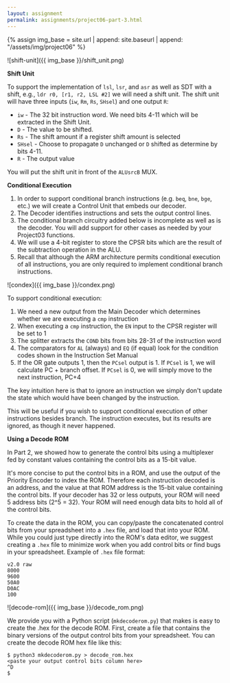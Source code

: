 ```yaml
---
layout: assignment
permalink: assignments/project06-part-3.html
---
```


{% assign img_base = site.url | append: site.baseurl | append: "/assets/img/project06" %}

![shift-unit]({{ img_base }}/shift_unit.png)

**Shift Unit**

To support the implementation of `lsl`, `lsr`, and `asr` as well as SDT with a shift, e.g., `ldr r0, [r1, r2, LSL #2]` we will need a shift unit. The shift unit will have three inputs (`iw`, `Rm`, `Rs`, `SHsel`) and one output `R`:
- `iw` - The 32 bit instruction word. We need bits 4-11 which will be extracted in the Shift Unit.
- `D` - The value to be shifted.
- `Rs` - The shift amount if a register shift amount is selected
- `SHsel` - Choose to propagate `D` unchanged or `D` shifted as determine by bits 4-11.
- `R` - The output value

You will put the shift unit in front of the `ALUsrcB` MUX.

**Conditional Execution**

1. In order to support conditional branch instructions (e.g. `beq`, `bne`, `bge`, etc.) we will create a Control Unit that embeds our decoder.
1. The Decoder identifies instructions and sets the output control lines.
1. The conditional branch circuitry added below is incomplete as well as is the decoder. You will add support for other cases as needed by your Project03 functions.
1. We will use a 4-bit register to store the CPSR bits which are the result of the subtraction operation in the ALU.
1. Recall that although the ARM architecture permits conditional execution of all instructions, you are only required to implement conditional branch instructions.

![condex]({{ img_base }}/condex.png)

To support conditional execution:
1. We need a new output from the Main Decoder which determines whether we are executing a `cmp` instruction
1. When executing a `cmp` instruction, the `EN` input to the CPSR register will be set to 1
1. The splitter extracts the `COND` bits from bits 28-31 of the instruction word
1. The comparators for `AL` (always) and `EQ` (if equal) look for the condition codes shown in the Instruction Set Manual
1. If the OR gate outputs 1, then the `PCsel` output is 1. If `PCsel` is 1, we will calculate PC + branch offset. If `PCsel` is 0, we will simply move to the next instruction, PC+4

The key intuition here is that to ignore an instruction we simply don't update the state which would have been changed by the instruction.

This will be useful if you wish to support conditional execution of other instructions besides branch. The instruction executes, but its results are ignored, as though it never happened.

**Using a Decode ROM**

In Part 2, we showed how to generate the control bits using a multiplexer fed by constant values containing the control bits as a 15-bit value.

It's more concise to put the control bits in a ROM, and use the output of the Priority Encoder to index the ROM. Therefore each instruction decoded is an address, and the value at that ROM address is the 15-bit value containing the control bits. If your decoder has 32 or less outputs, your ROM will need 5 address bits (2^5 = 32). Your ROM will need enough data bits to hold all of the control bits.

To create the data in the ROM, you can copy/paste the concatenated control bits from your spreadsheet into a `.hex` file, and load that into your ROM. While you could just type directly into the ROM's data editor, we suggest creating a `.hex` file to minimize work when you add control bits or find bugs in your spreadsheet. Example of `.hex` file format:

```
v2.0 raw
8000
9600
50A0
D0AC
100
```

![decode-rom]({{ img_base }}/decode_rom.png)

We provide you with a Python script (`mkdecoderom.py`) that makes is easy to create the .hex for the decode ROM. First, create a file that contains the binary versions of the output control bits from your spreadsheet. You can create the decode ROM hex file like this:

```
$ python3 mkdecoderom.py > decode_rom.hex
<paste your output control bits column here>
^D
$
```